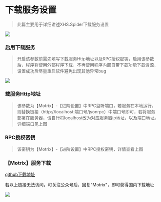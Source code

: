 # 下载服务设置

> 此篇主要用于详细讲述XHS.Spider下载服务设置

<img src="/images/downloadSetting.png"/>

### 启用下载服务

> 开启该参数前需先填写下载服务Http地址以及RPC授权密钥，启用该参数后，程序将使用外部程序下载，不再使用程序内部自带下载功能下载资源，设置成功后尽量重启软件避免出现其他异常bug


<img src="/images/settings.png"/>


### 载服务Http地址

> 该参数为【Motrix】-【进阶设置】中RPC监听端口，若服务在本地运行，则替换链接（http://localhost:端口号/jsonrpc）中端口号即可，若将服务部署在服务器，请自行将localhost改为对应服务器ip地址，以及端口地址。详细端口见上图

### RPC授权密钥

> 该密钥为【Motrix】-【进阶设置】中RPC授权密钥，详情查看上图

### 【Motrix】服务下载

[github下载地址](https://github.com/agalwood/Motrix/releases)

若以上链接无法访问，可关注公众号后，回复"Motrix"，即可获得国内下载地址

<img src="/images/qrcode_for_gh.jpg"/>

